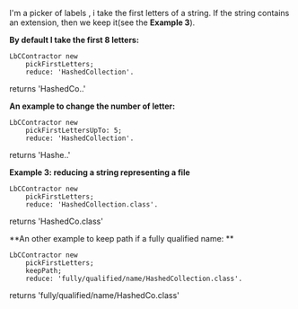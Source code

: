 I'm a picker of labels , i take the first letters of a string. 
If the string contains an extension, then we keep it(see the **Example 3**).

**By default I take the first 8 letters:** 
```Smalltalk
LbCContractor new
	pickFirstLetters;
	reduce: 'HashedCollection'.		
```
returns 'HashedCo..'

**An example to change the number of letter:**
```Smalltalk
LbCContractor new
	pickFirstLettersUpTo: 5;
	reduce: 'HashedCollection'.		
```
returns 'Hashe..'

**Example 3: reducing a string representing a file**
```Smalltalk
LbCContractor new
	pickFirstLetters;
	reduce: 'HashedCollection.class'.		
```
returns 'HashedCo.class'

**An other example to keep path if a fully qualified name: **
```Smalltalk
LbCContractor new
	pickFirstLetters;
	keepPath;
	reduce: 'fully/qualified/name/HashedCollection.class'.		
```
returns 'fully/qualified/name/HashedCo.class'